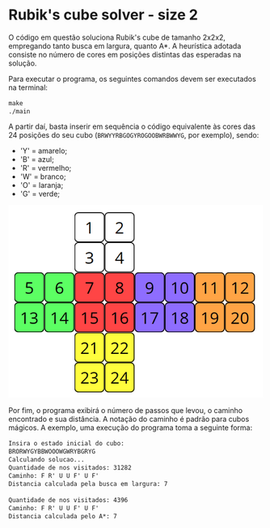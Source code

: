 # Rubik's cube solver - size 2

O código em questão soluciona Rubik's cube de tamanho 2x2x2, empregando tanto busca em largura, quanto A*. A heurística adotada consiste no número de cores em posições distintas das esperadas na solução.

Para executar o programa, os seguintes comandos devem ser executados na terminal:
```
make
./main
```

A partir daí, basta inserir em sequência o código equivalente às cores das 24 posições do seu cubo (`BRWYYRBGOGYROGOOBWRBWWYG`, por exemplo), sendo:
- 'Y' = amarelo;
- 'B' = azul;
- 'R' = vermelho;
- 'W' = branco;
- 'O' = laranja;
- 'G' = verde;

![Notação do cubo](https://github.com/guilherme-ls/Rubik-s-cube-solver-size-2-/blob/main/Nota%C3%A7%C3%A3o.PNG)

Por fim, o programa exibirá o número de passos que levou, o caminho encontrado e sua distância. A notação do caminho é padrão para cubos mágicos. A exemplo, uma execução do programa toma a seguinte forma:
```
Insira o estado inicial do cubo:
BRORWYGYBBWOOOWGWRYBGRYG
Calculando solucao...
Quantidade de nos visitados: 31282
Caminho: F R' U U F' U F'
Distancia calculada pela busca em largura: 7

Quantidade de nos visitados: 4396
Caminho: F R' U U F' U F'
Distancia calculada pelo A*: 7 
```
